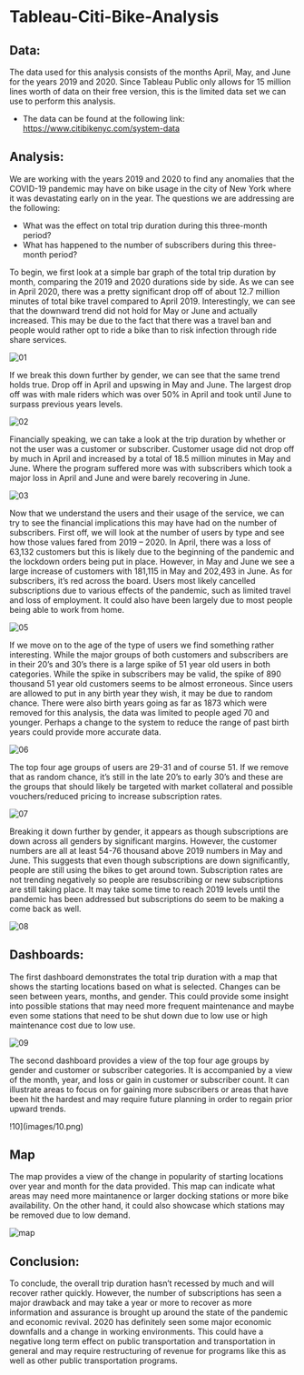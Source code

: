 # Tableau-Citi-Bike-Analysis

## Data: 

The data used for this analysis consists of the months April, May, and June for the years 2019 and 2020. Since Tableau Public only allows for 15 million lines worth of data on their free version, this is the limited data set we can use to perform this analysis. 

 * The data can be found at the following link: https://www.citibikenyc.com/system-data

## Analysis: 

We are working with the years 2019 and 2020 to find any anomalies that the COVID-19 pandemic may have on bike usage in the city of New York where it was devastating early on in the year. The questions we are addressing are the following:
  *	What was the effect on total trip duration during this three-month period?
  * What has happened to the number of subscribers during this three-month period?
  
To begin, we first look at a simple bar graph of the total trip duration by month, comparing the 2019 and 2020 durations side by side. As we can see in April 2020, there was a pretty significant drop off of about 12.7 million minutes of total bike travel compared to April 2019. Interestingly, we can see that the downward trend did not hold for May or June and actually increased. This may be due to the fact that there was a travel ban and people would rather opt to ride a bike than to risk infection through ride share services. 

![01](images/01.png)

If we break this down further by gender, we can see that the same trend holds true. Drop off in April and upswing in May and June. The largest drop off was with male riders which was over 50% in April and took until June to surpass previous years levels. 

![02](images/02.png)

Financially speaking, we can take a look at the trip duration by whether or not the user was a customer or subscriber. Customer usage did not drop off by much in April and increased by a total of 18.5 million minutes in May and June. Where the program suffered more was with subscribers which took a major loss in April and June and were barely recovering in June.

![03](images/03.png)

Now that we understand the users and their usage of the service, we can try to see the financial implications this may have had on the number of subscribers. First off, we will look at the number of users by type and see how those values fared from 2019 – 2020. In April, there was a loss of 63,132 customers but this is likely due to the beginning of the pandemic and the lockdown orders being put in place. However, in May and June we see a large increase of customers with 181,115 in May and 202,493 in June. As for subscribers, it’s red across the board. Users most likely cancelled subscriptions due to various effects of the pandemic, such as limited travel and loss of employment. It could also have been largely due to most people being able to work from home. 

![05](images/05.png)

If we move on to the age of the type of users we find something rather interesting. While the major groups of both customers and subscribers are in their 20’s and 30’s there is a large spike of 51 year old users in both categories. While the spike in subscribers may be valid, the spike of 890 thousand 51 year old customers seems to be almost erroneous. Since users are allowed to put in any birth year they wish, it may be due to random chance. There were also birth years going as far as 1873 which were removed for this analysis, the data was limited to people aged 70 and younger. Perhaps a change to the system to reduce the range of past birth years could provide more accurate data.

![06](images/06.png)

The top four age groups of users are 29-31 and of course 51. If we remove that as random chance, it’s still in the late 20’s to early 30’s and these are the groups that should likely be targeted with market collateral and possible vouchers/reduced pricing to increase subscription rates. 

![07](images/07.png)

Breaking it down further by gender, it appears as though subscriptions are down across all genders by significant margins. However, the customer numbers are all at least 54-76 thousand above 2019 numbers in May and June. This suggests that even though subscriptions are down significantly, people are still using the bikes to get around town. Subscription rates are not trending negatively so people are resubscribing or new subscriptions are still taking place. It may take some time to reach 2019 levels until the pandemic has been addressed but subscriptions do seem to be making a come back as well.

![08](images/08.png)

## Dashboards: 

The first dashboard demonstrates the total trip duration with a map that shows the starting locations based on what is selected. Changes can be seen between years, months, and gender. This could provide some insight into possible stations that may need more frequent maintenance and maybe even some stations that need to be shut down due to low use or high maintenance cost due to low use.

![09](images/09.png)

The second dashboard provides a view of the top four age groups by gender and customer or subscriber categories. It is accompanied by a view of the month, year, and loss or gain in customer or subscriber count. It can illustrate areas to focus on for gaining more subscribers or areas that have been hit the hardest and may require future planning in order to regain prior upward trends.

!10](images/10.png)

## Map

The map provides a view of the change in popularity of starting locations over year and month for the data provided. This map can indicate what areas may need more maintanence or larger docking stations or more bike availability. On the other hand, it could also showcase which stations may be removed due to low demand.

![map](images/map.png)

## Conclusion: 

To conclude, the overall trip duration hasn’t recessed by much and will recover rather quickly. However, the number of subscriptions has seen a major drawback and may take a year or more to recover as more information and assurance is brought up around the state of the pandemic and economic revival. 2020 has definitely seen some major economic downfalls and a change in working environments. This could have a negative long term effect on public transportation and transportation in general and may require restructuring of revenue for programs like this as well as other public transportation programs.
